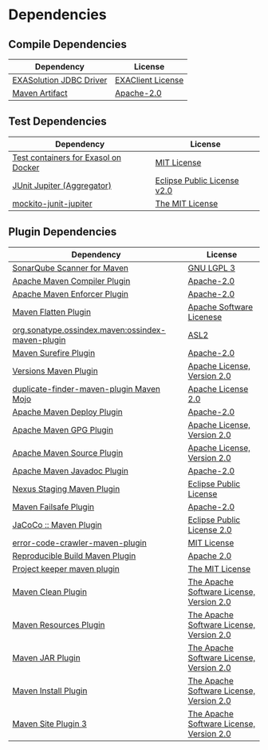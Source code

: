 <!-- @formatter:off -->
# Dependencies

## Compile Dependencies

| Dependency                   | License                |
| ---------------------------- | ---------------------- |
| [EXASolution JDBC Driver][0] | [EXAClient License][1] |
| [Maven Artifact][2]          | [Apache-2.0][3]        |

## Test Dependencies

| Dependency                                | License                          |
| ----------------------------------------- | -------------------------------- |
| [Test containers for Exasol on Docker][4] | [MIT License][5]                 |
| [JUnit Jupiter (Aggregator)][6]           | [Eclipse Public License v2.0][7] |
| [mockito-junit-jupiter][8]                | [The MIT License][9]             |

## Plugin Dependencies

| Dependency                                              | License                                        |
| ------------------------------------------------------- | ---------------------------------------------- |
| [SonarQube Scanner for Maven][10]                       | [GNU LGPL 3][11]                               |
| [Apache Maven Compiler Plugin][12]                      | [Apache-2.0][3]                                |
| [Apache Maven Enforcer Plugin][13]                      | [Apache-2.0][3]                                |
| [Maven Flatten Plugin][14]                              | [Apache Software Licenese][3]                  |
| [org.sonatype.ossindex.maven:ossindex-maven-plugin][15] | [ASL2][16]                                     |
| [Maven Surefire Plugin][17]                             | [Apache-2.0][3]                                |
| [Versions Maven Plugin][18]                             | [Apache License, Version 2.0][3]               |
| [duplicate-finder-maven-plugin Maven Mojo][19]          | [Apache License 2.0][20]                       |
| [Apache Maven Deploy Plugin][21]                        | [Apache-2.0][3]                                |
| [Apache Maven GPG Plugin][22]                           | [Apache License, Version 2.0][3]               |
| [Apache Maven Source Plugin][23]                        | [Apache License, Version 2.0][3]               |
| [Apache Maven Javadoc Plugin][24]                       | [Apache-2.0][3]                                |
| [Nexus Staging Maven Plugin][25]                        | [Eclipse Public License][26]                   |
| [Maven Failsafe Plugin][27]                             | [Apache-2.0][3]                                |
| [JaCoCo :: Maven Plugin][28]                            | [Eclipse Public License 2.0][29]               |
| [error-code-crawler-maven-plugin][30]                   | [MIT License][31]                              |
| [Reproducible Build Maven Plugin][32]                   | [Apache 2.0][16]                               |
| [Project keeper maven plugin][33]                       | [The MIT License][34]                          |
| [Maven Clean Plugin][35]                                | [The Apache Software License, Version 2.0][16] |
| [Maven Resources Plugin][36]                            | [The Apache Software License, Version 2.0][16] |
| [Maven JAR Plugin][37]                                  | [The Apache Software License, Version 2.0][16] |
| [Maven Install Plugin][38]                              | [The Apache Software License, Version 2.0][16] |
| [Maven Site Plugin 3][39]                               | [The Apache Software License, Version 2.0][16] |

[0]: http://www.exasol.com
[1]: https://repo1.maven.org/maven2/com/exasol/exasol-jdbc/7.1.20/exasol-jdbc-7.1.20-license.txt
[2]: https://maven.apache.org/ref/3.9.3/maven-artifact/
[3]: https://www.apache.org/licenses/LICENSE-2.0.txt
[4]: https://github.com/exasol/exasol-testcontainers/
[5]: https://github.com/exasol/exasol-testcontainers/blob/main/LICENSE
[6]: https://junit.org/junit5/
[7]: https://www.eclipse.org/legal/epl-v20.html
[8]: https://github.com/mockito/mockito
[9]: https://github.com/mockito/mockito/blob/main/LICENSE
[10]: http://sonarsource.github.io/sonar-scanner-maven/
[11]: http://www.gnu.org/licenses/lgpl.txt
[12]: https://maven.apache.org/plugins/maven-compiler-plugin/
[13]: https://maven.apache.org/enforcer/maven-enforcer-plugin/
[14]: https://www.mojohaus.org/flatten-maven-plugin/
[15]: https://sonatype.github.io/ossindex-maven/maven-plugin/
[16]: http://www.apache.org/licenses/LICENSE-2.0.txt
[17]: https://maven.apache.org/surefire/maven-surefire-plugin/
[18]: https://www.mojohaus.org/versions/versions-maven-plugin/
[19]: https://github.com/basepom/duplicate-finder-maven-plugin
[20]: http://www.apache.org/licenses/LICENSE-2.0.html
[21]: https://maven.apache.org/plugins/maven-deploy-plugin/
[22]: https://maven.apache.org/plugins/maven-gpg-plugin/
[23]: https://maven.apache.org/plugins/maven-source-plugin/
[24]: https://maven.apache.org/plugins/maven-javadoc-plugin/
[25]: http://www.sonatype.com/public-parent/nexus-maven-plugins/nexus-staging/nexus-staging-maven-plugin/
[26]: http://www.eclipse.org/legal/epl-v10.html
[27]: https://maven.apache.org/surefire/maven-failsafe-plugin/
[28]: https://www.jacoco.org/jacoco/trunk/doc/maven.html
[29]: https://www.eclipse.org/legal/epl-2.0/
[30]: https://github.com/exasol/error-code-crawler-maven-plugin/
[31]: https://github.com/exasol/error-code-crawler-maven-plugin/blob/main/LICENSE
[32]: http://zlika.github.io/reproducible-build-maven-plugin
[33]: https://github.com/exasol/project-keeper/
[34]: https://github.com/exasol/project-keeper/blob/main/LICENSE
[35]: http://maven.apache.org/plugins/maven-clean-plugin/
[36]: http://maven.apache.org/plugins/maven-resources-plugin/
[37]: http://maven.apache.org/plugins/maven-jar-plugin/
[38]: http://maven.apache.org/plugins/maven-install-plugin/
[39]: http://maven.apache.org/plugins/maven-site-plugin/
